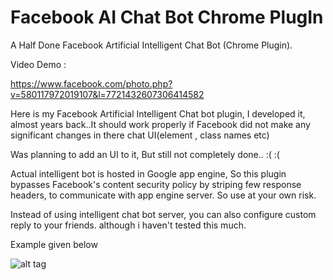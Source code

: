 Facebook AI Chat Bot Chrome PlugIn
===================================

A Half Done Facebook Artificial Intelligent Chat Bot (Chrome Plugin).

Video Demo :

https://www.facebook.com/photo.php?v=580117972019107&l=7721432607306414582


Here is my Facebook Artificial Intelligent Chat bot plugin, I developed it, almost years back..It should work properly if Facebook did not make any significant changes in there chat UI(element , class names etc)

Was planning to add an UI to it, But still not completely done.. :( :(

Actual intelligent bot is hosted in Google app engine, So this plugin bypasses Facebook's content security policy by striping few response headers, to communicate with app engine server. So use at your own risk.

Instead of using intelligent chat bot server, you can also configure custom reply to your friends. although i haven't tested this much.

Example given below

![alt tag](https://raw.github.com/debasishm89/fb-ai-chat-bot/master/options.png)



